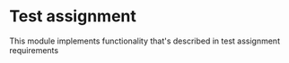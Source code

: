 # Test assignment
This module implements functionality that's described in test assignment requirements 